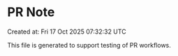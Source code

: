 # PR Note

Created at: Fri 17 Oct 2025 07:32:32 UTC

This file is generated to support testing of PR workflows.
